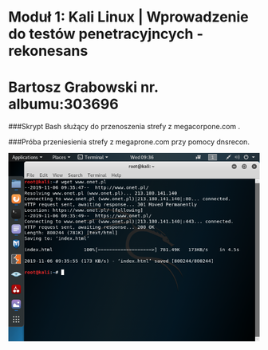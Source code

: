 ﻿# Moduł 1: Kali Linux | Wprowadzenie do testów penetracyjncych - rekonesans 
# Bartosz Grabowski nr. albumu:303696

###Skrypt Bash służący do przenoszenia strefy z megacorpone.com .

###Próba przeniesienia strefy z megaprone.com przy pomocy dnsrecon.

![](https://github.com/TheGrabarz/Lab1/blob/master/onet.png)


